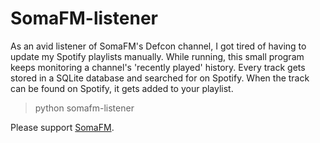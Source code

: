 SomaFM-listener
===============

As an avid listener of SomaFM's Defcon channel, I got tired of having to update my Spotify playlists manually.
While running, this small program keeps monitoring a channel's 'recently played' history. Every track gets stored in a SQLite database and searched for on Spotify.
When the track can be found on Spotify, it gets added to your playlist.

> python somafm-listener <your Spotify username> <SomaFM channel name>

Please support [SomaFM](http://somafm.com/).
